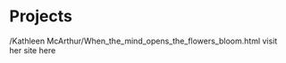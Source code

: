 # Projects
<a> /Kathleen McArthur/When_the_mind_opens_the_flowers_bloom.html </a>visit her site here

